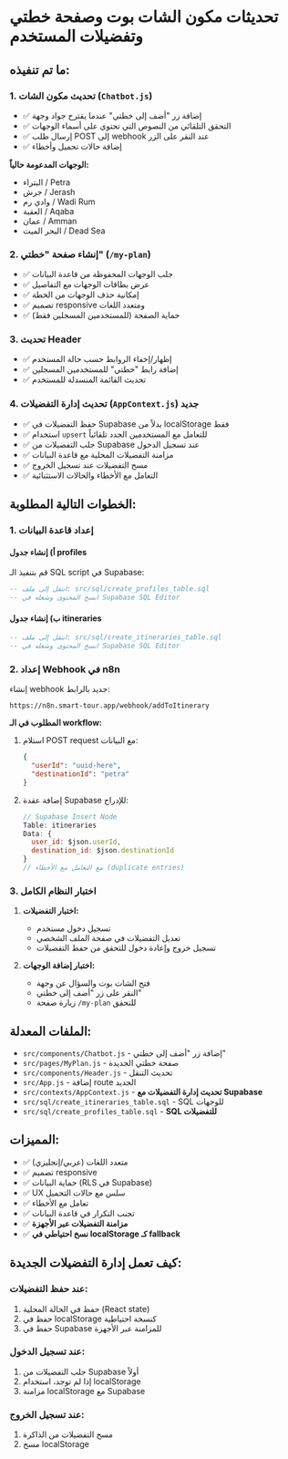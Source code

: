 # تحديثات مكون الشات بوت وصفحة خطتي وتفضيلات المستخدم

## ما تم تنفيذه:

### 1. تحديث مكون الشات (`Chatbot.js`)
- ✅ إضافة زر "أضف إلى خطتي" عندما يقترح جواد وجهة
- ✅ التحقق التلقائي من النصوص التي تحتوي على أسماء الوجهات
- ✅ إرسال طلب POST إلى webhook عند النقر على الزر
- ✅ إضافة حالات تحميل وأخطاء

**الوجهات المدعومة حالياً:**
- البتراء / Petra
- جرش / Jerash  
- وادي رم / Wadi Rum
- العقبة / Aqaba
- عمان / Amman
- البحر الميت / Dead Sea

### 2. إنشاء صفحة "خطتي" (`/my-plan`)
- ✅ جلب الوجهات المحفوظة من قاعدة البيانات
- ✅ عرض بطاقات الوجهات مع التفاصيل
- ✅ إمكانية حذف الوجهات من الخطة
- ✅ تصميم responsive ومتعدد اللغات
- ✅ حماية الصفحة (للمستخدمين المسجلين فقط)

### 3. تحديث Header
- ✅ إظهار/إخفاء الروابط حسب حالة المستخدم
- ✅ إضافة رابط "خطتي" للمستخدمين المسجلين
- ✅ تحديث القائمة المنسدلة للمستخدم

### 4. تحديث إدارة التفضيلات (`AppContext.js`) **جديد**
- ✅ حفظ التفضيلات في Supabase بدلاً من localStorage فقط
- ✅ استخدام `upsert` للتعامل مع المستخدمين الجدد تلقائياً
- ✅ جلب التفضيلات من Supabase عند تسجيل الدخول
- ✅ مزامنة التفضيلات المحلية مع قاعدة البيانات
- ✅ مسح التفضيلات عند تسجيل الخروج
- ✅ التعامل مع الأخطاء والحالات الاستثنائية

## الخطوات التالية المطلوبة:

### 1. إعداد قاعدة البيانات

#### أ) إنشاء جدول profiles
قم بتنفيذ الـ SQL script في Supabase:
```sql
-- انتقل إلى ملف: src/sql/create_profiles_table.sql
-- انسخ المحتوى وشغله في Supabase SQL Editor
```

#### ب) إنشاء جدول itineraries
```sql
-- انتقل إلى ملف: src/sql/create_itineraries_table.sql  
-- انسخ المحتوى وشغله في Supabase SQL Editor
```

### 2. إعداد Webhook في n8n
إنشاء webhook جديد بالرابط:
```
https://n8n.smart-tour.app/webhook/addToItinerary
```

**المطلوب في الـ workflow:**
1. استلام POST request مع البيانات:
   ```json
   {
     "userId": "uuid-here", 
     "destinationId": "petra"
   }
   ```

2. إضافة عقدة Supabase للإدراج:
   ```javascript
   // Supabase Insert Node
   Table: itineraries
   Data: {
     user_id: $json.userId,
     destination_id: $json.destinationId
   }
   // مع التعامل مع الأخطاء (duplicate entries)
   ```

### 3. اختبار النظام الكامل
1. **اختبار التفضيلات:**
   - تسجيل دخول مستخدم
   - تعديل التفضيلات في صفحة الملف الشخصي
   - تسجيل خروج وإعادة دخول للتحقق من حفظ التفضيلات

2. **اختبار إضافة الوجهات:**
   - فتح الشات بوت والسؤال عن وجهة
   - النقر على زر "أضف إلى خطتي"
   - زيارة صفحة `/my-plan` للتحقق

## الملفات المعدلة:
- `src/components/Chatbot.js` - إضافة زر "أضف إلى خطتي"
- `src/pages/MyPlan.js` - صفحة خطتي الجديدة
- `src/components/Header.js` - تحديث التنقل
- `src/App.js` - إضافة route الجديد
- `src/contexts/AppContext.js` - **تحديث إدارة التفضيلات مع Supabase**
- `src/sql/create_itineraries_table.sql` - SQL للوجهات
- `src/sql/create_profiles_table.sql` - **SQL للتفضيلات** 

## المميزات:
- ✅ متعدد اللغات (عربي/إنجليزي)
- ✅ تصميم responsive
- ✅ حماية البيانات (RLS في Supabase)
- ✅ UX سلس مع حالات التحميل
- ✅ تعامل مع الأخطاء
- ✅ تجنب التكرار في قاعدة البيانات
- ✅ **مزامنة التفضيلات عبر الأجهزة**
- ✅ **نسخ احتياطي في localStorage كـ fallback**

## كيف تعمل إدارة التفضيلات الجديدة:

### عند حفظ التفضيلات:
1. حفظ في الحالة المحلية (React state)
2. حفظ في localStorage كنسخة احتياطية
3. حفظ في Supabase للمزامنة عبر الأجهزة

### عند تسجيل الدخول:
1. جلب التفضيلات من Supabase أولاً
2. إذا لم توجد، استخدام localStorage
3. مزامنة localStorage مع Supabase

### عند تسجيل الخروج:
1. مسح التفضيلات من الذاكرة
2. مسح localStorage
